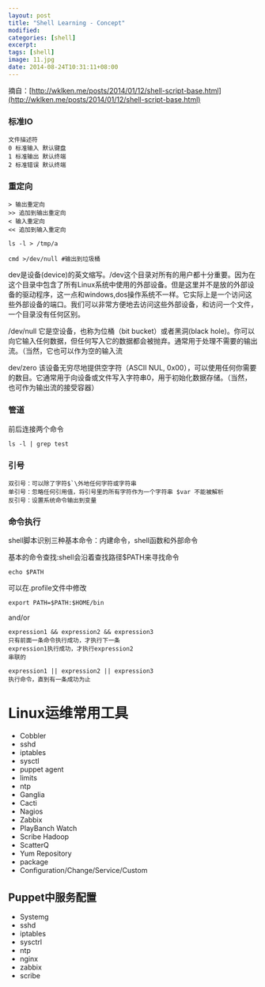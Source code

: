 ```yaml
---
layout: post
title: "Shell Learning - Concept"
modified:
categories: [shell]
excerpt:
tags: [shell]
image: 11.jpg
date: 2014-08-24T10:31:11+08:00
---
```


摘自：[http://wklken.me/posts/2014/01/12/shell-script-base.html](http://wklken.me/posts/2014/01/12/shell-script-base.html)

### 标准IO

    文件描述符
    0 标准输入 默认键盘
    1 标准输出 默认终端
    2 标准错误 默认终端


### 重定向

    > 输出重定向
    >> 追加到输出重定向
    < 输入重定向
    << 追加到输入重定向

    ls -l > /tmp/a

    cmd >/dev/null #输出到垃圾桶

dev是设备(device)的英文缩写。/dev这个目录对所有的用户都十分重要。因为在这个目录中包含了所有Linux系统中使用的外部设备。但是这里并不是放的外部设备的驱动程序，这一点和windows,dos操作系统不一样。它实际上是一个访问这些外部设备的端口。我们可以非常方便地去访问这些外部设备，和访问一个文件，一个目录没有任何区别。

/dev/null 它是空设备，也称为位桶（bit bucket）或者黑洞(black hole)。你可以向它输入任何数据，但任何写入它的数据都会被抛弃。通常用于处理不需要的输出流。（当然，它也可以作为空的输入流

dev/zero 该设备无穷尽地提供空字符（ASCII NUL, 0x00），可以使用任何你需要的数目。它通常用于向设备或文件写入字符串0，用于初始化数据存储。（当然，也可作为输出流的接受容器）

### 管道

前后连接两个命令

    ls -l | grep test

### 引号

    双引号：可以除了字符$`\外地任何字符或字符串
    单引号：忽略任何引用值，将引号里的所有字符作为一个字符串 $var 不能被解析
    反引号：设置系统命令输出到变量

### 命令执行

shell脚本识别三种基本命令：内建命令，shell函数和外部命令

基本的命令查找:shell会沿着查找路径$PATH来寻找命令

    echo $PATH

可以在.profile文件中修改

    export PATH=$PATH:$HOME/bin

and/or

    expression1 && expression2 && expression3
    只有前面一条命令执行成功，才执行下一条
    expression1执行成功，才执行expression2
    串联的

    expression1 || expression2 || expression3
    执行命令，直到有一条成功为止


# Linux运维常用工具
- Cobbler
- sshd
- iptables
- sysctl
- puppet agent
- limits
- ntp
- Ganglia
- Cacti
- Nagios
- Zabbix
- PlayBanch Watch
- Scribe Hadoop
- ScatterQ
- Yum Repository
- package
- Configuration/Change/Service/Custom

## Puppet中服务配置

- Systemg
- sshd
- iptables
- sysctrl
- ntp
- nginx
- zabbix
- scribe
